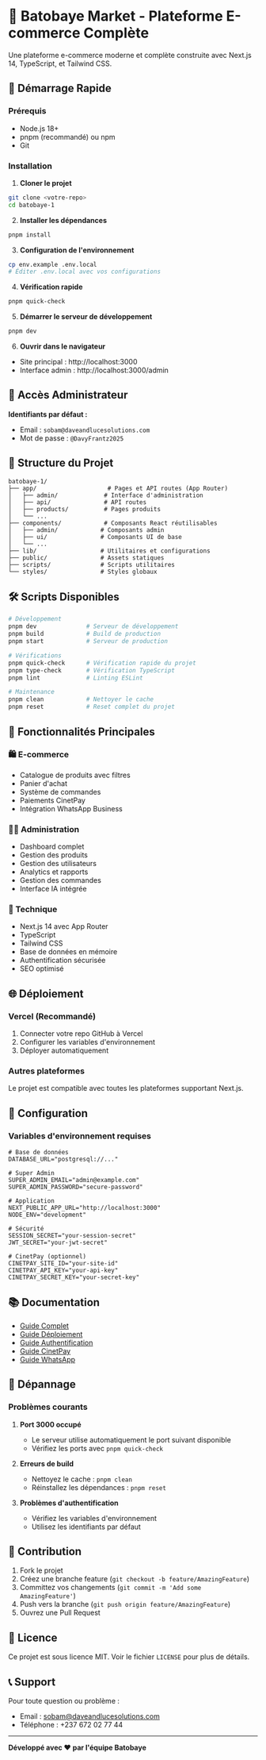 # 🏪 Batobaye Market - Plateforme E-commerce Complète

Une plateforme e-commerce moderne et complète construite avec Next.js 14, TypeScript, et Tailwind CSS.

## 🚀 Démarrage Rapide

### Prérequis
- Node.js 18+ 
- pnpm (recommandé) ou npm
- Git

### Installation

1. **Cloner le projet**
```bash
git clone <votre-repo>
cd batobaye-1
```

2. **Installer les dépendances**
```bash
pnpm install
```

3. **Configuration de l'environnement**
```bash
cp env.example .env.local
# Éditer .env.local avec vos configurations
```

4. **Vérification rapide**
```bash
pnpm quick-check
```

5. **Démarrer le serveur de développement**
```bash
pnpm dev
```

6. **Ouvrir dans le navigateur**
- Site principal : http://localhost:3000
- Interface admin : http://localhost:3000/admin

## 🔐 Accès Administrateur

**Identifiants par défaut :**
- Email : `sobam@daveandlucesolutions.com`
- Mot de passe : `@DavyFrantz2025`

## 📁 Structure du Projet

```
batobaye-1/
├── app/                    # Pages et API routes (App Router)
│   ├── admin/             # Interface d'administration
│   ├── api/               # API routes
│   ├── products/          # Pages produits
│   └── ...
├── components/            # Composants React réutilisables
│   ├── admin/            # Composants admin
│   ├── ui/               # Composants UI de base
│   └── ...
├── lib/                  # Utilitaires et configurations
├── public/               # Assets statiques
├── scripts/              # Scripts utilitaires
└── styles/               # Styles globaux
```

## 🛠️ Scripts Disponibles

```bash
# Développement
pnpm dev              # Serveur de développement
pnpm build            # Build de production
pnpm start            # Serveur de production

# Vérifications
pnpm quick-check      # Vérification rapide du projet
pnpm type-check       # Vérification TypeScript
pnpm lint             # Linting ESLint

# Maintenance
pnpm clean            # Nettoyer le cache
pnpm reset            # Reset complet du projet
```

## 🎯 Fonctionnalités Principales

### 🛍️ E-commerce
- Catalogue de produits avec filtres
- Panier d'achat
- Système de commandes
- Paiements CinetPay
- Intégration WhatsApp Business

### 👨‍💼 Administration
- Dashboard complet
- Gestion des produits
- Gestion des utilisateurs
- Analytics et rapports
- Gestion des commandes
- Interface IA intégrée

### 🔧 Technique
- Next.js 14 avec App Router
- TypeScript
- Tailwind CSS
- Base de données en mémoire
- Authentification sécurisée
- SEO optimisé

## 🌐 Déploiement

### Vercel (Recommandé)
1. Connecter votre repo GitHub à Vercel
2. Configurer les variables d'environnement
3. Déployer automatiquement

### Autres plateformes
Le projet est compatible avec toutes les plateformes supportant Next.js.

## 🔧 Configuration

### Variables d'environnement requises
```env
# Base de données
DATABASE_URL="postgresql://..."

# Super Admin
SUPER_ADMIN_EMAIL="admin@example.com"
SUPER_ADMIN_PASSWORD="secure-password"

# Application
NEXT_PUBLIC_APP_URL="http://localhost:3000"
NODE_ENV="development"

# Sécurité
SESSION_SECRET="your-session-secret"
JWT_SECRET="your-jwt-secret"

# CinetPay (optionnel)
CINETPAY_SITE_ID="your-site-id"
CINETPAY_API_KEY="your-api-key"
CINETPAY_SECRET_KEY="your-secret-key"
```

## 📚 Documentation

- [Guide Complet](GUIDE_COMPLET.md)
- [Guide Déploiement](GUIDE_DEPLOIEMENT.md)
- [Guide Authentification](GUIDE_AUTHENTIFICATION.md)
- [Guide CinetPay](GUIDE_CINETPAY_INTEGRATION.md)
- [Guide WhatsApp](GUIDE_WHATSAPP_BUSINESS_INTEGRATION.md)

## 🐛 Dépannage

### Problèmes courants

1. **Port 3000 occupé**
   - Le serveur utilise automatiquement le port suivant disponible
   - Vérifiez les ports avec `pnpm quick-check`

2. **Erreurs de build**
   - Nettoyez le cache : `pnpm clean`
   - Réinstallez les dépendances : `pnpm reset`

3. **Problèmes d'authentification**
   - Vérifiez les variables d'environnement
   - Utilisez les identifiants par défaut

## 🤝 Contribution

1. Fork le projet
2. Créez une branche feature (`git checkout -b feature/AmazingFeature`)
3. Committez vos changements (`git commit -m 'Add some AmazingFeature'`)
4. Push vers la branche (`git push origin feature/AmazingFeature`)
5. Ouvrez une Pull Request

## 📄 Licence

Ce projet est sous licence MIT. Voir le fichier `LICENSE` pour plus de détails.

## 📞 Support

Pour toute question ou problème :
- Email : sobam@daveandlucesolutions.com
- Téléphone : +237 672 02 77 44

---

**Développé avec ❤️ par l'équipe Batobaye**

